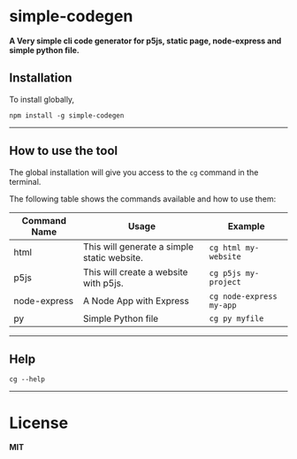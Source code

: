 # simple-codegen
**A Very simple cli code generator for p5js, static page, node-express and simple python file.**

## Installation 
To install globally,

`
npm install -g simple-codegen 
`
***

## How to use the tool
 The global installation will give you access to the `cg` command in the terminal.

 The following table shows the commands available and how to use them: 
 
 |Command Name| Usage | Example
 |----|-----|----|
 | html | This will generate a simple static website. | `cg html my-website`
 | p5js | This will create a website with p5js. | `cg p5js my-project`
 | node-express | A Node App with Express  | `cg node-express my-app`
 | py | Simple Python file | `cg py myfile`


---
## Help
`cg --help` 


***

# License
 **MIT**




